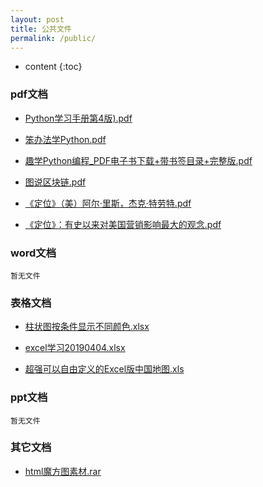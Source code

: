 ```yaml
---
layout: post
title: 公共文件
permalink: /public/
---
```


* content
{:toc}


### pdf文档 ###

- [Python学习手册第4版).pdf](/public/pdf/Python学习手册第4版.pdf)

- [笨办法学Python.pdf](/public/pdf/笨办法学Python.pdf)

- [趣学Python编程_PDF电子书下载+带书签目录+完整版.pdf](/public/pdf/趣学Python编程_PDF电子书下载+带书签目录+完整版.pdf)

- [图说区块链.pdf](/public/pdf/图说区块链.pdf)

- [《定位》（美）阿尔·里斯，杰克·特劳特.pdf](/public/pdf/定位.pdf)

- [《定位》：有史以来对美国营销影响最大的观念.pdf](/public/pdf/定位：有史以来对美国营销影响最大的观念.pdf)


### word文档 ###
	暂无文件


### 表格文档 ###

- [柱状图按条件显示不同颜色.xlsx](/public/excel/柱状图按条件显示不同颜色.xlsx)

- [excel学习20190404.xlsx](/public/excel/excel学习20190404.xlsx)

- [超强可以自由定义的Excel版中国地图.xls](/public/excel/超强可以自由定义的Excel版中国地图.xls)

### ppt文档 ###
	暂无文件

### 其它文档 ###
- [html魔方图素材.rar](/public/other/img.rar)


